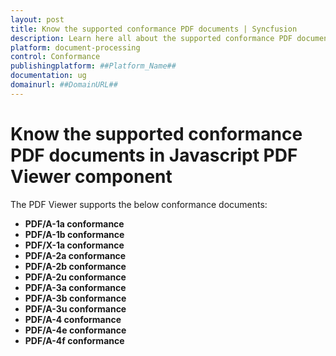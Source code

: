 ```yaml
---
layout: post
title: Know the supported conformance PDF documents | Syncfusion
description: Learn here all about the supported conformance PDF documents in Syncfusion Javascript PDF Viewer component of Syncfusion Essential JS 2 and more.
platform: document-processing
control: Conformance
publishingplatform: ##Platform_Name##
documentation: ug
domainurl: ##DomainURL##
---
```


# Know the supported conformance PDF documents in Javascript PDF Viewer component

The PDF Viewer supports the below conformance documents:

* **PDF/A-1a conformance**
* **PDF/A-1b conformance**
* **PDF/X-1a conformance**
* **PDF/A-2a conformance**
* **PDF/A-2b conformance**
* **PDF/A-2u conformance**
* **PDF/A-3a conformance**
* **PDF/A-3b conformance**
* **PDF/A-3u conformance**
* **PDF/A-4 conformance**
* **PDF/A-4e conformance**
* **PDF/A-4f conformance**